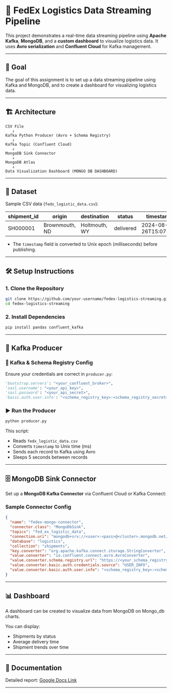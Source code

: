 # 🚚 FedEx Logistics Data Streaming Pipeline

This project demonstrates a real-time data streaming pipeline using **Apache Kafka**, **MongoDB**, and a **custom dashboard** to visualize logistics data. It uses **Avro serialization** and **Confluent Cloud** for Kafka management.

---

## 📌 Goal

The goal of this assignment is to set up a data streaming pipeline using Kafka and MongoDB, and to create a dashboard for visualizing logistics data.

---

## 🏗️ Architecture

```text
CSV File
   ↓
Kafka Python Producer (Avro + Schema Registry)
   ↓
Kafka Topic (Confluent Cloud)
   ↓
MongoDB Sink Connector
   ↓
MongoDB Atlas
   ↓
Data Visualization Dashboard (MONGO DB DASHBOARD)
```

---

## 📂 Dataset

Sample CSV data (`fedx_logistic_data.csv`):

| shipment_id | origin           | destination      | status    | timestamp               |
|-------------|------------------|------------------|-----------|--------------------------|
| SH000001    | Brownmouth, ND   | Holtmouth, WY    | delivered | 2024-08-26T15:07:41Z     |

- The `timestamp` field is converted to Unix epoch (milliseconds) before publishing.

---

## 🛠️ Setup Instructions

### 1. Clone the Repository

```bash
git clone https://github.com/your-username/fedex-logistics-streaming.git
cd fedex-logistics-streaming
```

### 2. Install Dependencies

```bash
pip install pandas confluent_kafka
```

---

## 🚀 Kafka Producer

### 🔐 Kafka & Schema Registry Config

Ensure your credentials are correct in `producer.py`:

```python
'bootstrap.servers': "<your_confluent_broker>",
'sasl.username': "<your_api_key>",
'sasl.password': "<your_api_secret>",
'basic.auth.user.info': "<schema_registry_key>:<schema_registry_secret>"
```

### ▶️ Run the Producer

```bash
python producer.py
```

This script:
- Reads `fedx_logistic_data.csv`
- Converts `timestamp` to Unix time (ms)
- Sends each record to Kafka using Avro
- Sleeps 5 seconds between records

---

## 🗄️ MongoDB Sink Connector

Set up a **MongoDB Kafka Connector** via Confluent Cloud or Kafka Connect:

### Sample Connector Config

```json
{
  "name": "fedex-mongo-connector",
  "connector.class": "MongoDbSink",
  "topics": "fed_ex_logistic_data",
  "connection.uri": "mongodb+srv://<user>:<pass>@<cluster>.mongodb.net/test?retryWrites=true&w=majority",
  "database": "logistics",
  "collection": "shipments",
  "key.converter": "org.apache.kafka.connect.storage.StringConverter",
  "value.converter": "io.confluent.connect.avro.AvroConverter",
  "value.converter.schema.registry.url": "https://<your_schema_registry_url>",
  "value.converter.basic.auth.credentials.source": "USER_INFO",
  "value.converter.basic.auth.user.info": "<schema_registry_key>:<schema_registry_secret>"
}
```

---

## 📊 Dashboard

A dashboard can be created to visualize data from MongoDB on Mongo_db charts.

You can display:
- Shipments by status
- Average delivery time
- Shipment trends over time

---

## 📄 Documentation

Detailed report: [Google Docs Link](https://docs.google.com/document/d/1RnzHiLM-jksoOq7natjI5hSwcRuCuMqJIFNQmObBDn4/edit?usp=sharing)

---
